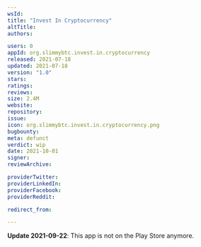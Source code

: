 ```yaml
---
wsId: 
title: "Invest In Cryptocurrency"
altTitle: 
authors:

users: 0
appId: org.slimmybtc.invest.in.cryptocurrency
released: 2021-07-18
updated: 2021-07-18
version: "1.0"
stars: 
ratings: 
reviews: 
size: 2.4M
website: 
repository: 
issue: 
icon: org.slimmybtc.invest.in.cryptocurrency.png
bugbounty: 
meta: defunct
verdict: wip
date: 2021-10-01
signer: 
reviewArchive:

providerTwitter: 
providerLinkedIn: 
providerFacebook: 
providerReddit: 

redirect_from:

---
```


**Update 2021-09-22**: This app is not on the Play Store anymore.
